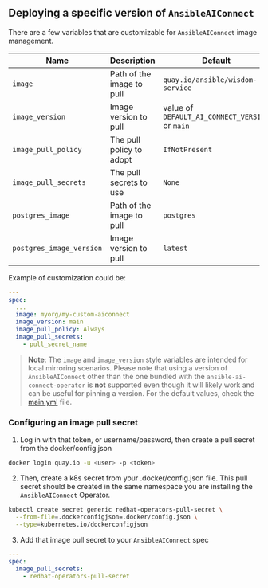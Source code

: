 ## Deploying a specific version of `AnsibleAIConnect`

There are a few variables that are customizable for `AnsibleAIConnect` image management.

| Name                     | Description               | Default                                          |
|--------------------------|---------------------------|--------------------------------------------------|
| `image`                  | Path of the image to pull | `quay.io/ansible/wisdom-service`                     |
| `image_version`          | Image version to pull     | value of `DEFAULT_AI_CONNECT_VERSION` or `main`  |
| `image_pull_policy`      | The pull policy to adopt  | `IfNotPresent`                                   |
| `image_pull_secrets`     | The pull secrets to use   | `None`                                           |
| `postgres_image`         | Path of the image to pull | `postgres`                                       |
| `postgres_image_version` | Image version to pull     | `latest`                                         |

Example of customization could be:

```yaml
---
spec:
  ...
  image: myorg/my-custom-aiconnect
  image_version: main
  image_pull_policy: Always
  image_pull_secrets:
    - pull_secret_name
```

  > **Note**: The `image` and `image_version` style variables are intended for local mirroring scenarios. Please note that using a version of `AnsibleAIConnect` other than the one bundled with the `ansible-ai-connect-operator` is **not** supported even though it will likely work and can be useful for pinning a version. For the default values, check the [main.yml](https://github.com/ansible/ansible-ai-connect_operator/blob/main/roles/ansibleaiconnect/defaults/main.yml) file.


### Configuring an image pull secret

1. Log in with that token, or username/password, then create a pull secret from the docker/config.json

```bash
docker login quay.io -u <user> -p <token>
```

2. Then, create a k8s secret from your .docker/config.json file. This pull secret should be created in the same namespace you are installing the `AnsibleAIConnect` Operator.

```bash
kubectl create secret generic redhat-operators-pull-secret \
  --from-file=.dockerconfigjson=.docker/config.json \
  --type=kubernetes.io/dockerconfigjson
```

3. Add that image pull secret to your `AnsibleAIConnect` spec

```yaml
---
spec:
  image_pull_secrets:
    - redhat-operators-pull-secret
```
